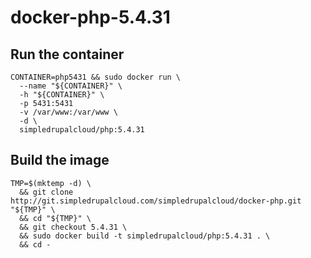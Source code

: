 docker-php-5.4.31
=================

Run the container
-----------------

    CONTAINER=php5431 && sudo docker run \
      --name "${CONTAINER}" \
      -h "${CONTAINER}" \
      -p 5431:5431
      -v /var/www:/var/www \
      -d \
      simpledrupalcloud/php:5.4.31

Build the image
---------------

    TMP=$(mktemp -d) \
      && git clone http://git.simpledrupalcloud.com/simpledrupalcloud/docker-php.git "${TMP}" \
      && cd "${TMP}" \
      && git checkout 5.4.31 \
      && sudo docker build -t simpledrupalcloud/php:5.4.31 . \
      && cd -
